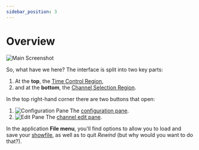 ```yaml
---
sidebar_position: 3
---
```


# Overview
![Main Screenshot](/img/rewind/overview-screenshot.png)

So, what have we here? The interface is split into two key parts:
1. At the **top**, the [Time Control Region](time-control-region),
1. and at the **bottom**, the [Channel Selection Region](channel-selection-region).

In the top right-hand corner there are two buttons that open:

1. ![Configuration Pane](/img/rewind/ui-cog.png) The [configuration pane](configuration-pane).
1. ![Edit Pane](/img/rewind/ui-edit-pencil.png) The [channel edit pane](channel-edit-pane).

In the application **File menu**, you'll find options to allow you to load and save your
[showfile](showfiles), as well as to quit *Rewind* (but why would you want to do that?).
